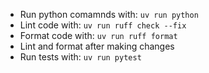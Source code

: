 - Run python comamnds with: `uv run python`
- Lint code with: `uv run ruff check --fix`
- Format code with: `uv run ruff format`
- Lint and format after making changes
- Run tests with: `uv run pytest`
